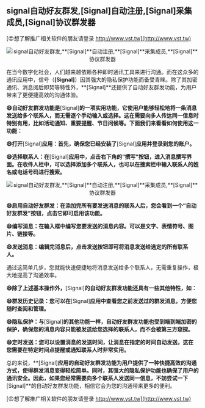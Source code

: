 ## **signal自动好友群发,**[Signal]**自动注册,**[Signal]**采集成员,**[Signal]**协议群发器**

[😍想了解推广相关软件的朋友请登录 http://www.vst.tw](http://www.vst.tw)

 <center><img src="https://vst.tw/MP4/tuiguang/png/1.png" alt="signal自动好友群发,**[Signal]**自动注册,**[Signal]**采集成员,**[Signal]**协议群发器"></center>

在当今数字化社会，人们越来越依赖各种即时通讯工具来进行沟通。而在这众多的通讯应用中，信号（**[Signal]**）因其强大的隐私保护功能而备受青睐。除了其加密通讯、消息阅后即焚等特性外，**[Signal]**还提供了自动好友群发功能，为用户带来了更便捷高效的沟通体验。

**😄自动好友群发功能是**[Signal]**的一项实用功能，它使用户能够轻松地将一条消息发送给多个联系人，而无需逐个手动输入或选择。这在需要向多人传达同一信息时特别有用，比如活动通知、重要提醒、节日问候等。下面我们来看看如何使用这一功能：**

**😄打开**[Signal]**应用：首先，确保您已经安装了**[Signal]**应用并登录到您的账户。**

**😄选择联系人：在**[Signal]**应用中，点击右下角的“撰写”按钮，进入消息撰写界面。在收件人栏中，可以选择添加多个联系人，也可以在搜索栏中输入联系人的姓名或电话号码进行搜索。**

 <center><img src="https://vst.tw/MP4/tuiguang/png/4.png" alt="signal自动好友群发,**[Signal]**自动注册,**[Signal]**采集成员,**[Signal]**协议群发器"></center>

**😄启用自动好友群发：在添加完所有要发送消息的联系人后，您会看到一个“自动好友群发”按钮，点击它即可启用该功能。**

**😄编写消息：在输入框中编写您要发送的消息内容。可以是文字、表情符号、图片、链接等。**

**😄发送消息：编辑完消息后，点击发送按钮即可将消息发送给选定的所有联系人。**

通过这简单几步，您就能快速便捷地将消息发送给多个联系人，无需重复操作，极大地提高了沟通效率。

**😄除了上述基本操作外，**[Signal]**的自动好友群发功能还具有一些其他特性，如：**

**😄群发历史记录：您可以在**[Signal]**应用中查看您之前发送过的群发消息，方便您随时查阅和管理。**

**😄隐私保护：与**[Signal]**的其他功能一样，自动好友群发功能也受到端到端加密的保护，确保您的消息内容只能被发送给您选择的联系人，而不会被第三方窥探。**

**😄定时发送：您可以设置消息的发送时间，让消息在指定的时间自动发送，这在您需要在特定时间点提醒或通知联系人时非常实用。**

总的来说，**[Signal]**应用的自动好友群发功能为用户提供了一种快捷高效的沟通方式，使得群发消息变得轻松简单。同时，其强大的隐私保护功能也确保了用户的通讯安全。因此，如果您经常需要向多个联系人发送同一信息，不妨尝试一下**[Signal]**的自动好友群发功能，相信它会为您的沟通带来更多的便利。

[😍想了解推广相关软件的朋友请登录 http://www.vst.tw](http://www.vst.tw)



